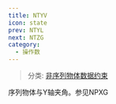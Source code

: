```yaml
---
title: NTYV
icon: state
prev: NTYL
next: NTZG
category:
  - 操作数
---
```


> 分类: [非序列物体数据约束](/hb/operands/130/878/  "Zemax 操作数 非序列物体数据约束")

序列物体与Y轴夹角。参见NPXG